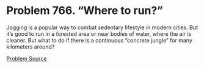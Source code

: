 # Problem 766. “Where to run?”

Jogging is a popular way to combat sedentary lifestyle in modern cities. But it’s good to run in a forested area or near bodies of water, where the air is cleaner. But what to do if there is a continuous “concrete jungle” for many kilometers around?

[Problem Source](https://www.trizland.ru/tasks/5366/)